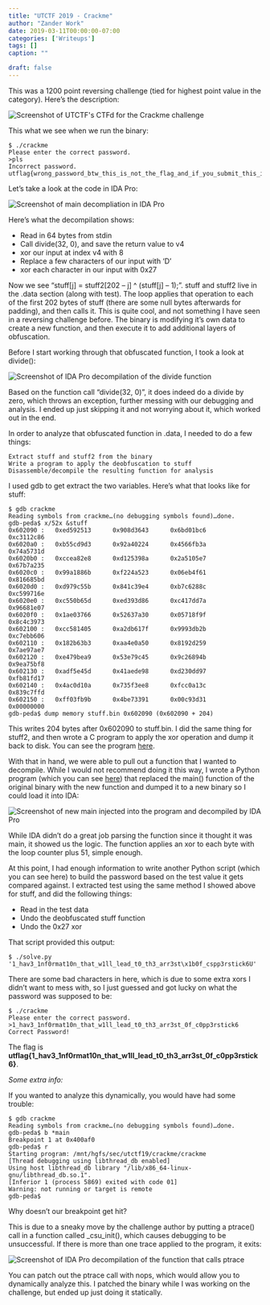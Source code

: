 ```yaml
---
title: "UTCTF 2019 - Crackme"
author: "Zander Work"
date: 2019-03-11T00:00:00-07:00
categories: ['Writeups']
tags: []
caption: ""

draft: false
---
```


This was a 1200 point reversing challenge (tied for highest point value in the category). Here’s the description:

![Screenshot of UTCTF's CTFd for the Crackme challenge](/static/blog/utctf-2019-crackme-ctfd.png)

This what we see when we run the binary:

```
$ ./crackme
Please enter the correct password.
>pls
Incorrect password. utflag{wrong_password_btw_this_is_not_the_flag_and_if_you_submit_this_i_will_judge_you}
```

Let’s take a look at the code in IDA Pro:

![Screenshot of main decompliation in IDA Pro](/static/blog/utctf-2019-crackme-decompilation.png)

Here’s what the decompilation shows:

- Read in 64 bytes from stdin
- Call divide(32, 0), and save the return value to v4
- xor our input at index v4 with 8
- Replace a few characters of our input with ‘D’
- xor each character in our input with 0x27

Now we see “stuff\[j] = stuff2\[202 – j] ^ (stuff\[j] – 1);”. stuff and stuff2 live in the .data section (along with test). The loop applies that operation to each of the first 202 bytes of stuff (there are some null bytes afterwards for padding), and then calls it. This is quite cool, and not something I have seen in a reversing challenge before. The binary is modifying it’s own data to create a new function, and then execute it to add additional layers of obfuscation.

Before I start working through that obfuscated function, I took a look at divide():

![Screenshot of IDA Pro decompilation of the divide function](/static/blog/utctf-2019-crackme-fastcall_divide.png)

Based on the function call “divide(32, 0)”, it does indeed do a divide by zero, which throws an exception, further messing with our debugging and analysis. I ended up just skipping it and not worrying about it, which worked out in the end.

In order to analyze that obfuscated function in .data, I needed to do a few things:

    Extract stuff and stuff2 from the binary
    Write a program to apply the deobfuscation to stuff
    Disassemble/decompile the resulting function for analysis

I used gdb to get extract the two variables. Here’s what that looks like for stuff:

```
$ gdb crackme
Reading symbols from crackme…(no debugging symbols found)…done.
gdb-peda$ x/52x &stuff
0x602090 :   0xed592513      0x908d3643      0x6bd01bc6      0xc3112c86
0x6020a0 :   0xb55cd9d3      0x92a40224      0x4566fb3a      0x74a5731d
0x6020b0 :   0xccea82e8      0xd125398a      0x2a5105e7      0x67b7a235
0x6020c0 :   0x99a1886b      0xf224a523      0x06eb4f61      0x816685bd
0x6020d0 :   0xd979c55b      0x841c39e4      0xb7c6288c      0xc599716e
0x6020e0 :   0xc550b65d      0xed393d86      0xc417dd7a      0x96681e07
0x6020f0 :   0x1ae03766      0x52637a30      0x05718f9f      0x8c4c3973
0x602100 :   0xcc581405      0xa2db617f      0x9993db2b      0xc7ebb606
0x602110 :   0x182b63b3      0xaa4e0a50      0x8192d259      0x7ae97ae7
0x602120 :   0xe479bea9      0x53e79c45      0x9c26894b      0x9ea75bf8
0x602130 :   0xadf5e45d      0x41aede98      0xd230dd97      0xfb81fd17
0x602140 :   0x4ac0d10a      0x735f3ee8      0xfcc0a13c      0x839c7ffd
0x602150 :   0xff03fb9b      0x4be73391      0x00c93d31      0x00000000
gdb-peda$ dump memory stuff.bin 0x602090 (0x602090 + 204)
```

This writes 204 bytes after 0x602090 to stuff.bin. I did the same thing for stuff2, and then wrote a C program to apply the xor operation and dump it back to disk. You can see the program [here](https://github.com/zzzanderw/ctf-writeups/blob/master/utctf2019/crackme/convert.c).

With that in hand, we were able to pull out a function that I wanted to decompile. While I would not recommend doing it this way, I wrote a Python program (which you can see [here](https://github.com/zzzanderw/ctf-writeups/blob/master/utctf2019/crackme/replace.py)) that replaced the main() function of the original binary with the new function and dumped it to a new binary so I could load it into IDA:

![Screenshot of new main injected into the program and decompiled by IDA Pro](/static/blog/utctf-2019-crackme-newmain.png)

While IDA didn’t do a great job parsing the function since it thought it was main, it showed us the logic. The function applies an xor to each byte with the loop counter plus 51, simple enough.

At this point, I had enough information to write another Python script (which you can see here) to build the password based on the test value it gets compared against. I extracted test using the same method I showed above for stuff, and did the following things:

- Read in the test data
- Undo the deobfuscated stuff function
- Undo the 0x27 xor

That script provided this output:

```
$ ./solve.py 
'1_hav3_1nf0rmat10n_that_w1ll_lead_t0_th3_arr3st\x1b0f_cspp3rstick6U'
```

There are some bad characters in here, which is due to some extra xors I didn’t want to mess with, so I just guessed and got lucky on what the password was supposed to be:

```
$ ./crackme
Please enter the correct password.
>1_hav3_1nf0rmat10n_that_w1ll_lead_t0_th3_arr3st_0f_c0pp3rstick6               
Correct Password!
```

The flag is **utflag{1_hav3_1nf0rmat10n_that_w1ll_lead_t0_th3_arr3st_0f_c0pp3rstick6}**.

*Some extra info:*

If you wanted to analyze this dynamically, you would have had some trouble:

```
$ gdb crackme
Reading symbols from crackme…(no debugging symbols found)…done.
gdb-peda$ b *main
Breakpoint 1 at 0x400af0
gdb-peda$ r
Starting program: /mnt/hgfs/sec/utctf19/crackme/crackme 
[Thread debugging using libthread_db enabled]
Using host libthread_db library "/lib/x86_64-linux-gnu/libthread_db.so.1".
[Inferior 1 (process 5869) exited with code 01]
Warning: not running or target is remote
gdb-peda$ 
```

Why doesn’t our breakpoint get hit?

This is due to a sneaky move by the challenge author by putting a ptrace() call in a function called _csu_init(), which causes debugging to be unsuccessful. If there is more than one trace applied to the program, it exits:

![Screenshot of IDA Pro decompilation of the function that calls ptrace](/static/blog/utctf-2019-crackme-ptrace.png)

You can patch out the ptrace call with nops, which would allow you to dynamically analyze this. I patched the binary while I was working on the challenge, but ended up just doing it statically.
